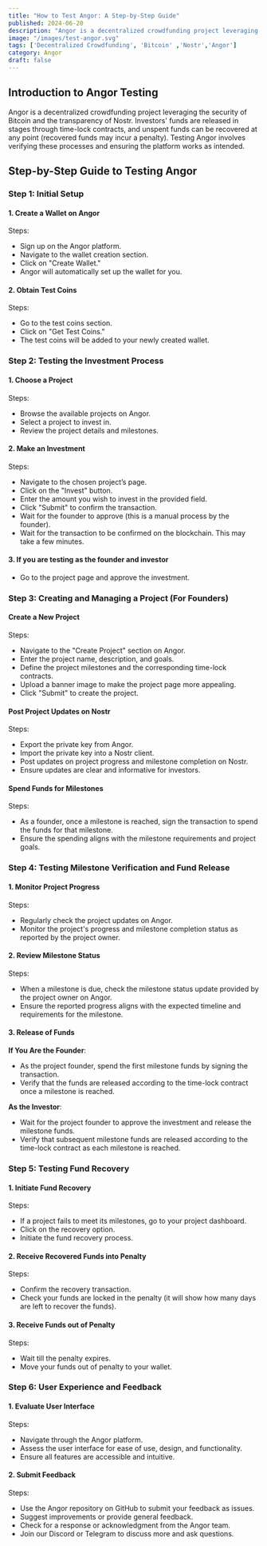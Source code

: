 ```yaml
---
title: "How to Test Angor: A Step-by-Step Guide"
published: 2024-06-20
description: "Angor is a decentralized crowdfunding project leveraging the security of Bitcoin and the transparency of Nostr."
image: "/images/test-angor.svg"
tags: ['Decentralized Crowdfunding', 'Bitcoin' ,'Nostr','Angor']
category: Angor
draft: false
---
```


## Introduction to Angor Testing
 
Angor is a decentralized crowdfunding project leveraging the security of Bitcoin and the transparency of Nostr. Investors' funds are released in stages through time-lock contracts, and unspent funds can be recovered at any point (recovered funds may incur a penalty). Testing Angor involves verifying these processes and ensuring the platform works as intended.

## Step-by-Step Guide to Testing Angor

### Step 1: Initial Setup

#### 1. Create a Wallet on Angor
Steps: 
- Sign up on the Angor platform.
- Navigate to the wallet creation section.
- Click on "Create Wallet."
- Angor will automatically set up the wallet for you.

#### 2. Obtain Test Coins
Steps:
- Go to the test coins section.
- Click on "Get Test Coins."
- The test coins will be added to your newly created wallet.

### Step 2: Testing the Investment Process

#### 1. Choose a Project
Steps:
- Browse the available projects on Angor.
- Select a project to invest in.
- Review the project details and milestones.

#### 2. Make an Investment
Steps:
- Navigate to the chosen project’s page.
- Click on the "Invest" button.
- Enter the amount you wish to invest in the provided field.
- Click "Submit" to confirm the transaction.
- Wait for the founder to approve (this is a manual process by the founder).
- Wait for the transaction to be confirmed on the blockchain. This may take a few minutes.

#### 3. If you are testing as the founder and investor
- Go to the project page and approve the investment.

### Step 3: Creating and Managing a Project (For Founders)

#### Create a New Project
Steps:
- Navigate to the "Create Project" section on Angor.
- Enter the project name, description, and goals.
- Define the project milestones and the corresponding time-lock contracts.
- Upload a banner image to make the project page more appealing.
- Click "Submit" to create the project.

#### Post Project Updates on Nostr
Steps:
- Export the private key from Angor.
- Import the private key into a Nostr client.
- Post updates on project progress and milestone completion on Nostr.
- Ensure updates are clear and informative for investors.

#### Spend Funds for Milestones
Steps:
- As a founder, once a milestone is reached, sign the transaction to spend the funds for that milestone.
- Ensure the spending aligns with the milestone requirements and project goals.

### Step 4: Testing Milestone Verification and Fund Release

#### 1. Monitor Project Progress
Steps:
- Regularly check the project updates on Angor.
- Monitor the project's progress and milestone completion status as reported by the project owner.

#### 2. Review Milestone Status
Steps:
- When a milestone is due, check the milestone status update provided by the project owner on Angor.
- Ensure the reported progress aligns with the expected timeline and requirements for the milestone.

#### 3. Release of Funds
**If You Are the Founder**:
- As the project founder, spend the first milestone funds by signing the transaction.
- Verify that the funds are released according to the time-lock contract once a milestone is reached.

**As the Investor**:
- Wait for the project founder to approve the investment and release the milestone funds.
- Verify that subsequent milestone funds are released according to the time-lock contract as each milestone is reached.

### Step 5: Testing Fund Recovery

#### 1. Initiate Fund Recovery
Steps:
- If a project fails to meet its milestones, go to your project dashboard.
- Click on the recovery option.
- Initiate the fund recovery process.

#### 2. Receive Recovered Funds into Penalty
Steps:
- Confirm the recovery transaction.
- Check your funds are locked in the penalty (it will show how many days are left to recover the funds).

#### 3. Receive Funds out of Penalty
Steps:
- Wait till the penalty expires.
- Move your funds out of penalty to your wallet.

### Step 6: User Experience and Feedback

#### 1. Evaluate User Interface
Steps:
- Navigate through the Angor platform.
- Assess the user interface for ease of use, design, and functionality.
- Ensure all features are accessible and intuitive.

#### 2. Submit Feedback
Steps:
- Use the Angor repository on GitHub to submit your feedback as issues.
- Suggest improvements or provide general feedback.
- Check for a response or acknowledgment from the Angor team.
- Join our Discord or Telegram to discuss more and ask questions.

